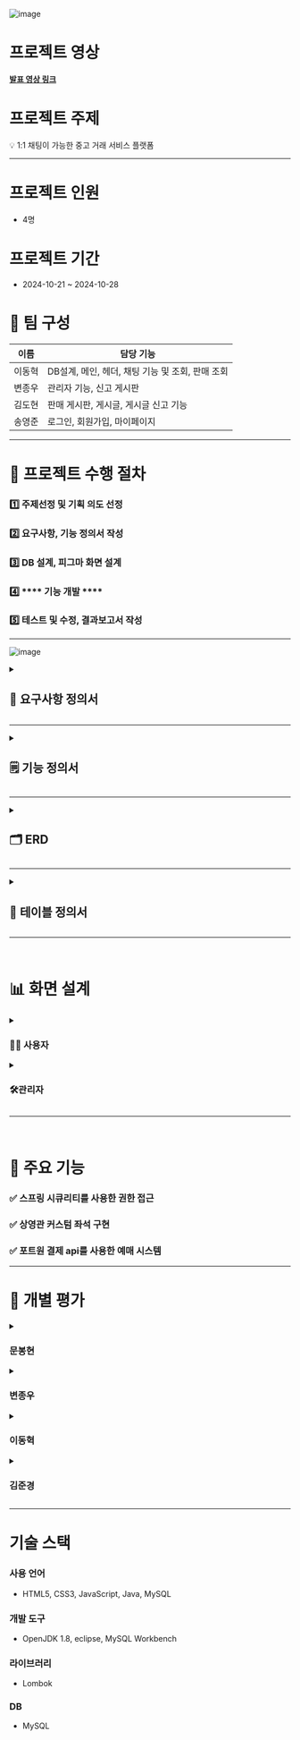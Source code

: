 
![image](https://github.com/user-attachments/assets/b9b3a259-5f12-4b28-ac5e-314537e59dcf)


# 프로젝트 영상

<a href="https://youtu.be/OC505BOLNjk?feature=shared" target="_blank">**발표 영상 링크**</a>


# 프로젝트 주제

<aside>
💡
1:1 채팅이 가능한 중고 거래 서비스 플랫폼

</aside>

---

# **프로젝트 인원**

- 4명

# **프로젝트 기간**

- 2024-10-21 ~ 2024-10-28

# **👥 팀 구성**

| **이름** | **담당 기능** |
| --- | --- |
| 이동혁 | DB설계, 메인, 헤더, 채팅 기능 및 조회, 판매 조회 |
| 변종우 | 관리자 기능, 신고 게시판 |
| 김도현 | 판매 게시판, 게시글, 게시글 신고 기능 |
| 송영준 | 로그인, 회원가입, 마이페이지 |

---

# **🚀 프로젝트 수행 절차**

### **1️⃣ 주제선정 및 기획 의도 선정**

### **2️⃣ 요구사항, 기능 정의서 작성**

### **3️⃣ DB 설계, 피그마 화면 설계**

### 4️⃣ **** 기능 개발 ****

### **5️⃣ 테스트 및 수정, 결과보고서 작성**


---


![image](https://github.com/user-attachments/assets/53857138-bc3b-451f-be89-f0863013126d)
<details>
<summary><h2>📑 <strong>요구사항 정의서</strong></h2></summary>
  
</details>

---

<details>
<summary><h2>🗒️ <strong>기능 정의서</strong></h2></summary>
  ![image](https://github.com/user-attachments/assets/31bcbd63-c125-412c-9405-c46a898fb728)
![image](https://github.com/user-attachments/assets/5abc3f33-3ced-48dc-8453-4d2f7097e405)
![image](https://github.com/user-attachments/assets/d516f526-ccba-46b7-b221-6f5e0210d4bc)
</details>

---

<details>
<summary><h2>🗂️ <strong>ERD</strong></h2></summary>
  ![image](https://github.com/user-attachments/assets/7e9c9ce5-779c-4169-b55e-8f09e048daad)
</details>

---

<details>
  <summary><h2>📃 <strong>테이블 정의서</strong></h2></summary>
![image](https://github.com/user-attachments/assets/a2d5c1e5-1dfc-46f3-8e76-903817ac96de)
![image](https://github.com/user-attachments/assets/fe3cddf9-6f9a-4b80-a028-d0778710df79)
![image](https://github.com/user-attachments/assets/2e6f7ea8-8363-4bc6-9667-5b854068fa8b)
![image](https://github.com/user-attachments/assets/88af5872-2d73-4532-80d2-413c2c5d7305)
![image](https://github.com/user-attachments/assets/dc87d32b-015f-4fe8-b43e-a7b63b77db14)
![image](https://github.com/user-attachments/assets/cf3157fc-c0ce-4316-a100-ba0a02da1b3b)
![image](https://github.com/user-attachments/assets/762e085c-aebf-4ddb-b8c6-c11c4940e3db)


</details>  

---
&nbsp;
# 📊 **화면 설계**

<details>
  <summary><h3>👨‍💻 <strong>사용자</strong></h3></summary>

![image](https://github.com/user-attachments/assets/f33574c5-fd40-41e1-92ff-da7ec591e41b)
![image](https://github.com/user-attachments/assets/9ebf6dd1-adf2-4d88-8613-421552f31578)
![image](https://github.com/user-attachments/assets/c96c5f4d-b5c0-4fe0-bb80-d60a7e80d4ab)
![image](https://github.com/user-attachments/assets/f257f56c-d2f4-4fbf-ac35-15a8cdc029d9)
![image](https://github.com/user-attachments/assets/e1ae7a9e-4f9b-47d1-a410-908fcd00fd11)
![image](https://github.com/user-attachments/assets/29c6e08a-9daf-4250-8229-51d433d3f23d)
![image](https://github.com/user-attachments/assets/3ad01cb7-d4a9-47da-a8dd-f88e992346d2)
![image](https://github.com/user-attachments/assets/56c11884-3e69-4f4b-a593-ba0b58a68c1f)
![image](https://github.com/user-attachments/assets/4ffed4ef-1eef-4593-8c3b-038718879c7d)
![image](https://github.com/user-attachments/assets/180abf6f-bac6-4486-b990-2dedad02edab)
![image](https://github.com/user-attachments/assets/d1595be0-84ee-4a93-b3da-7d3df3ce4665)
![image](https://github.com/user-attachments/assets/0d502801-0bc5-47ef-95ed-282eba6b2750)
![image](https://github.com/user-attachments/assets/dcd45a51-48c0-49df-b430-11f2e1ad11fa)
![image](https://github.com/user-attachments/assets/ffc59631-0a0f-4bcd-a4fa-39cbacb0520a)
![image](https://github.com/user-attachments/assets/b3d21d9d-65cb-438d-960d-ed4f4585a029)
![image](https://github.com/user-attachments/assets/f931ffbb-63f1-403d-bb79-80f315c9b0c4)
![image](https://github.com/user-attachments/assets/b1450253-a260-44b7-8732-6bcc1da1b5f7)
</details>

<details>
  <summary><h3>🛠️<strong>관리자</strong></h3></summary>

![image](https://github.com/user-attachments/assets/6fc56aed-50ee-4bf1-a09a-61305d753eb5)
    ![image](https://github.com/user-attachments/assets/d3196651-1bff-4ac3-84bf-d3ee8622782f)
    ![image](https://github.com/user-attachments/assets/559306e2-0292-4ccf-a8c3-bb4e81fa9eae)
    ![image](https://github.com/user-attachments/assets/066e64cf-ea44-4de5-b21b-f1fe01d165ab)
    ![image](https://github.com/user-attachments/assets/53e68f51-bb67-4caa-9699-d0824fa32e42)
    ![image](https://github.com/user-attachments/assets/324b4db6-0ea0-4560-a9c2-982af2477602)
    ![image](https://github.com/user-attachments/assets/e215cd66-c5bb-43bd-a0bb-e28496f2e31f)
    ![image](https://github.com/user-attachments/assets/664a5bc3-dd43-4230-a493-25b86b144ab9)
    ![image](https://github.com/user-attachments/assets/4508e2a4-f488-4eab-8c03-66a74c14e034)
    ![image](https://github.com/user-attachments/assets/b067668a-c592-404d-9b30-c0759ee82800)
    ![image](https://github.com/user-attachments/assets/9d15c970-84d3-47ca-9fbc-30b1b567f94f)
    ![image](https://github.com/user-attachments/assets/faed6ac5-225e-471d-923c-e5c9513bf097)
    ![image](https://github.com/user-attachments/assets/59e1d5c8-048d-429e-a389-99a4ddd85aa6)
    ![image](https://github.com/user-attachments/assets/479684b1-c2a5-4ccd-bc58-e4d327674d58)
    ![image](https://github.com/user-attachments/assets/c87eb9ac-a2d1-454f-8a2e-5986b12e5b3a)
    ![image](https://github.com/user-attachments/assets/0624bf91-d795-4969-9724-e8b2baa92a63)
    ![image](https://github.com/user-attachments/assets/68ca2c85-e4b7-455f-8e50-6de707e5c7d6)
    ![image](https://github.com/user-attachments/assets/af8be756-e842-4c22-a41d-71a2a8578e50)
    ![image](https://github.com/user-attachments/assets/ffd8d3c6-72bc-4d36-ac63-4c9f22831554)
    ![image](https://github.com/user-attachments/assets/de6327d0-4193-4eea-99a6-76067987e214)
    ![image](https://github.com/user-attachments/assets/bbe33c7d-4f1e-4a96-bf85-515972490a76)
    ![image](https://github.com/user-attachments/assets/1505ff40-c722-4854-891d-9387a51b4cc0)


</details>



---

&nbsp;
# **🎯 주요 기능**

### **✅ 스프링 시큐리티를 사용한 권한 접근**

### **✅ 상영관 커스텀 좌석 구현**

### **✅ 포트원 결제 api를 사용한 예매 시스템**

---

# **📝 개별 평가**

<details>
<summary><h3><strong>문봉현</strong></h3></summary>

![image](https://github.com/user-attachments/assets/3993403a-d53a-4657-8507-4b53f148f49e)


</details>


<details>
<summary><h3><strong>변종우</strong></h3></summary>

![image](https://github.com/user-attachments/assets/f55d06dd-6480-4b51-9150-79cf317cb195)

</details>

<details>
<summary><h3><strong>이동혁</strong></h3></summary>

![image](https://github.com/user-attachments/assets/928bedb3-fa7c-4d7b-a281-4b0e18d42d6d)

</details>

<details>
<summary><h3><strong>김준경</strong></h3></summary>

![image](https://github.com/user-attachments/assets/73516c65-62ee-4677-b009-3cd68fb49118)

</details>

---

# 기술 스택

### 사용 언어

- HTML5, CSS3, JavaScript, Java, MySQL

### 개발 도구

- OpenJDK 1.8, eclipse, MySQL Workbench

### 라이브러리

- Lombok

### DB

- MySQL
